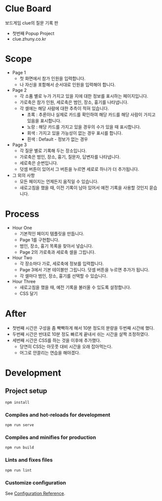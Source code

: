 # Clue Board
보드게임 clue의 질문 기록 판
* 첫번째 Popup Project
* clue.zhuny.co.kr

# Scope
* Page 1
    * 첫 화면에서 참가 인원을 입력합니다.
    * 나 자신을 포함해서 순서대로 인원을 입력해야 합니다.
* Page 2
    * 각 소품 별로 누가 가지고 있을 지에 대한 정보를 표시하는 페이지입니다.
    * 가로축은 참가 인원, 세로축은 범인, 장소, 흉기를 나타냅니다.
    * 각 셀에는 해당 사람에 대한 추측이 적혀 있습니다.
        * 초록 : 추론이나 실제로 카드를 확인하여 해당 카드를 해당 사람이 가지고 있음을 표시합니다.
        * 노랑 : 해당 카드를 가지고 있을 경우의 수가 있을 때 표시합니다.
        * 회색 : 가지고 있을 가능성이 없는 경우 표시를 합니다.
        * 흰색 : Default - 정보가 없는 경우
* Page 3
    * 각 질문 별로 기록해 두는 장소입니다.
    * 가로축은 범인, 장소, 흉기, 질문자, 답변자를 나타냅니다.
    * 세로축은 순번입니다.
    * 덧셈 버튼이 있어서 그 버튼을 누르면 세로로 하나가 더 추가됩니다.
* 그 외의 사항
    * 모든 페이지는 언제든지 움직일 수 있습니다.
    * 새로고침을 했을 때, 이전 기록이 남아 있어서 예전 기록을 사용할 것인지 묻습니다.

# Process
* Hour One
    * 기본적인 페이지 템플릿을 만듭니다.
    * Page 1를 구현합니다.
    * 범인, 장소, 흉기 목록을 찾아서 넣습니다.
    * Page 2의 가로축과 세로축 셀을 그립니다.
* Hour Two
    * 각 장소마다 가로, 세로축에 정보를 입력합니다.
    * Page 3에서 기본 테이블만 그립니다. 덧셈 버튼을 누르면 추가가 됩니다.
    * 각 셀마다 범인, 장소, 흉기를 선택할 수 있습니다.
* Hour Three
    * 새로고침을 했을 때, 예전 기록을 불러올 수 있도록 설정합니다.
    * CSS 달기

# After
* 첫번째 시간은 구성을 좀 빡빡하게 해서 10분 정도의 분량을 두번째 시간에 했다.
* 두번째 시간은 반대로 10분 정도 빠르게 끝내서 쉬는 시간을 살짝 조정하였다.
* 세번째 시간은 CSS를 하는 것을 이후에 추가했다.
    * 당연히 CSS는 아웃풋 대비 시간을 오래 잡아먹는다.
    * 어그로 안끌리는 연습을 해야겠다.

# Development
## Project setup
```
npm install
```

### Compiles and hot-reloads for development
```
npm run serve
```

### Compiles and minifies for production
```
npm run build
```

### Lints and fixes files
```
npm run lint
```

### Customize configuration
See [Configuration Reference](https://cli.vuejs.org/config/).
